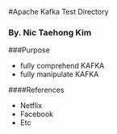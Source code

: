 #Apache Kafka Test Directory
### By. Nic Taehong Kim

###Purpose
 - fully comprehend KAFKA
 - fully manipulate KAFKA

####References
 - Netflix
 - Facebook
 - Etc
